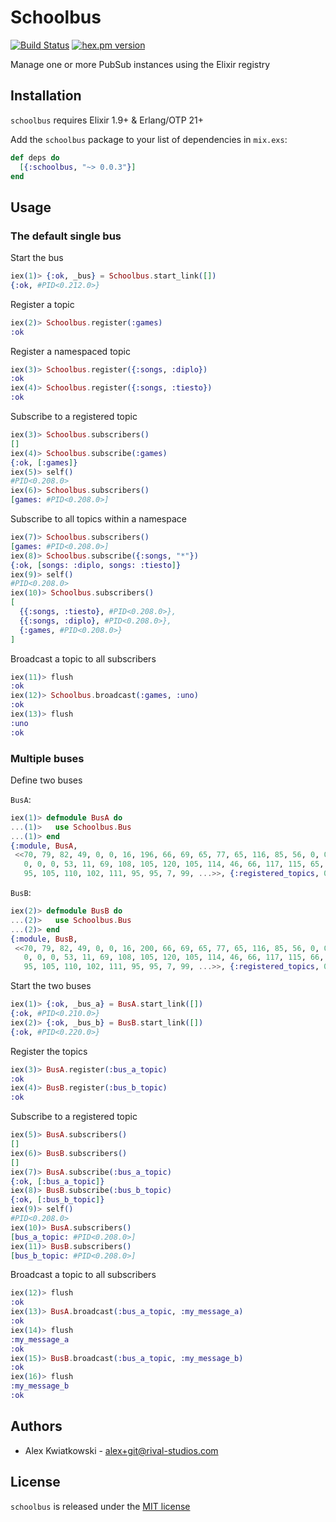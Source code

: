 # Schoolbus
[![Build Status](https://github.com/rupurt/schoolbus/workflows/test/badge.svg?branch=master)](https://github.com/rupurt/schoolbus/actions?query=workflow%3Atest)
[![hex.pm version](https://img.shields.io/hexpm/v/schoolbus.svg?style=flat)](https://hex.pm/packages/schoolbus)

Manage one or more PubSub instances using the Elixir registry

## Installation

`schoolbus` requires Elixir 1.9+ & Erlang/OTP 21+

Add the `schoolbus` package to your list of dependencies in `mix.exs`:

```elixir
def deps do
  [{:schoolbus, "~> 0.0.3"}]
end
```

## Usage

### The default single bus

Start the bus

```elixir
iex(1)> {:ok, _bus} = Schoolbus.start_link([])
{:ok, #PID<0.212.0>}
```

Register a topic

```elixir
iex(2)> Schoolbus.register(:games)
:ok
```

Register a namespaced topic

```elixir
iex(3)> Schoolbus.register({:songs, :diplo})
:ok
iex(4)> Schoolbus.register({:songs, :tiesto})
:ok
```

Subscribe to a registered topic

```elixir
iex(3)> Schoolbus.subscribers()
[]
iex(4)> Schoolbus.subscribe(:games)
{:ok, [:games]}
iex(5)> self()
#PID<0.208.0>
iex(6)> Schoolbus.subscribers()
[games: #PID<0.208.0>]
```

Subscribe to all topics within a namespace

```elixir
iex(7)> Schoolbus.subscribers()
[games: #PID<0.208.0>]
iex(8)> Schoolbus.subscribe({:songs, "*"})
{:ok, [songs: :diplo, songs: :tiesto]}
iex(9)> self()
#PID<0.208.0>
iex(10)> Schoolbus.subscribers()
[
  {{:songs, :tiesto}, #PID<0.208.0>},
  {{:songs, :diplo}, #PID<0.208.0>},
  {:games, #PID<0.208.0>}
]
```

Broadcast a topic to all subscribers

```elixir
iex(11)> flush
:ok
iex(12)> Schoolbus.broadcast(:games, :uno)
:ok
iex(13)> flush
:uno
:ok
```

### Multiple buses

Define two buses

`BusA`:

```elixir
iex(1)> defmodule BusA do
...(1)>   use Schoolbus.Bus
...(1)> end
{:module, BusA,
 <<70, 79, 82, 49, 0, 0, 16, 196, 66, 69, 65, 77, 65, 116, 85, 56, 0, 0, 2, 32,
   0, 0, 0, 53, 11, 69, 108, 105, 120, 105, 114, 46, 66, 117, 115, 65, 8, 95,
   95, 105, 110, 102, 111, 95, 95, 7, 99, ...>>, {:registered_topics, 0}}
```

`BusB`:

```elixir
iex(2)> defmodule BusB do
...(2)>   use Schoolbus.Bus
...(2)> end
{:module, BusB,
 <<70, 79, 82, 49, 0, 0, 16, 200, 66, 69, 65, 77, 65, 116, 85, 56, 0, 0, 2, 32,
   0, 0, 0, 53, 11, 69, 108, 105, 120, 105, 114, 46, 66, 117, 115, 66, 8, 95,
   95, 105, 110, 102, 111, 95, 95, 7, 99, ...>>, {:registered_topics, 0}}
```

Start the two buses

```elixir
iex(1)> {:ok, _bus_a} = BusA.start_link([])
{:ok, #PID<0.210.0>}
iex(2)> {:ok, _bus_b} = BusB.start_link([])
{:ok, #PID<0.220.0>}
```

Register the topics

```elixir
iex(3)> BusA.register(:bus_a_topic)
:ok
iex(4)> BusB.register(:bus_b_topic)
:ok
```

Subscribe to a registered topic

```elixir
iex(5)> BusA.subscribers()
[]
iex(6)> BusB.subscribers()
[]
iex(7)> BusA.subscribe(:bus_a_topic)
{:ok, [:bus_a_topic]}
iex(8)> BusB.subscribe(:bus_b_topic)
{:ok, [:bus_b_topic]}
iex(9)> self()
#PID<0.208.0>
iex(10)> BusA.subscribers()
[bus_a_topic: #PID<0.208.0>]
iex(11)> BusB.subscribers()
[bus_b_topic: #PID<0.208.0>]
```

Broadcast a topic to all subscribers

```elixir
iex(12)> flush
:ok
iex(13)> BusA.broadcast(:bus_a_topic, :my_message_a)
:ok
iex(14)> flush
:my_message_a
:ok
iex(15)> BusB.broadcast(:bus_a_topic, :my_message_b)
:ok
iex(16)> flush
:my_message_b
:ok
```

## Authors

* Alex Kwiatkowski - alex+git@rival-studios.com

## License

`schoolbus` is released under the [MIT license](./LICENSE.md)
